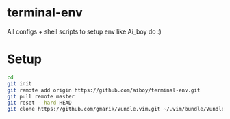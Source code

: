 terminal-env
============

All configs + shell scripts to setup env like Ai_boy do :)

Setup
============
```bash
cd
git init
git remote add origin https://github.com/aiboy/terminal-env.git
git pull remote master
git reset --hard HEAD
git clone https://github.com/gmarik/Vundle.vim.git ~/.vim/bundle/Vundle.vim
